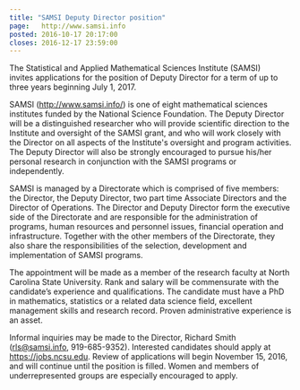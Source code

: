 ```yaml
---
title: "SAMSI Deputy Director position"
page:   http://www.samsi.info
posted: 2016-10-17 20:17:00
closes: 2016-12-17 23:59:00
---
```


The Statistical and Applied Mathematical Sciences Institute (SAMSI)  
invites applications for the position of Deputy Director for a term of 
up to three years beginning July 1, 2017.

SAMSI (<http://www.samsi.info/>) is one of eight mathematical sciences 
institutes funded by the National Science Foundation. The Deputy 
Director will be a distinguished researcher who will provide scientific
direction to the Institute and oversight of the SAMSI grant, and who 
will work closely with the Director on all aspects of the Institute's 
oversight and program activities.  The Deputy Director will also be 
strongly encouraged to pursue his/her personal research in conjunction 
with the SAMSI programs or independently.

SAMSI is managed by a Directorate which is comprised of five members: 
the Director, the Deputy Director, two part time Associate Directors and 
the Director of Operations.  The Director and Deputy Director form the 
executive side of the Directorate and are responsible for the 
administration of programs, human resources and personnel issues, 
financial operation and infrastructure.  Together with the other members 
of the Directorate, they also share the responsibilities of the 
selection, development and implementation of SAMSI programs.

The appointment will be made as a member of the research faculty at 
North Carolina State University. Rank and salary will be commensurate 
with the candidate’s experience and qualifications. The candidate must 
have a PhD in mathematics, statistics or a related data science field, 
excellent management skills and research record.  Proven administrative
experience is an asset.

Informal inquiries may be made to the Director, Richard Smith 
(<rls@samsi.info>, 919-685-9352).  Interested candidates should apply at 
<https://jobs.ncsu.edu>.   Review of applications will begin November 15,
2016, and will continue until the position is filled. Women and members
of underrepresented groups are especially encouraged to apply.


